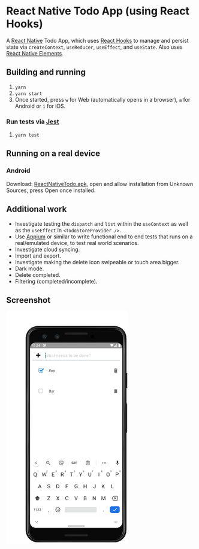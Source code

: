 # React Native Todo App (using React Hooks)

A [React Native](https://reactnative.dev/) Todo App, which uses [React Hooks](https://reactjs.org/docs/hooks-intro.html) to manage and persist state via `createContext`, `useReducer`, `useEffect`, and `useState`. Also uses [React Native Elements](https://react-native-elements.github.io/react-native-elements/).

## Building and running

1. `yarn`
1. `yarn start`
1. Once started, press `w` for Web (automatically opens in a browser), `a` for Android or `i` for iOS.

### Run tests via [Jest](https://jestjs.io/)

1. `yarn test`

## Running on a real device

### Android

Download: [ReactNativeTodo.apk](https://exp-shell-app-assets.s3.us-west-1.amazonaws.com/android/%40sebflipper/ReactNativeTodo-059d54694cc4412084d31feb7a1ce2fb-signed.apk), open and allow installation from Unknown Sources, press Open once installed.

## Additional work

* Investigate testing the `dispatch` and `list` within the `useContext` as well as the `useEffect` in `<TodoStoreProvider />`.
* Use [Appium](http://appium.io/) or similar to write functional end to end tests that runs on a real/emulated device, to test real world scenarios.
* Investigate cloud syncing.
* Import and export.
* Investigate making the delete icon swipeable or touch area bigger.
* Dark mode.
* Delete completed.
* Filtering (completed/incomplete).

## Screenshot

![Screenshot of the React Native Todo App running](todo-app-screenshot.png)
